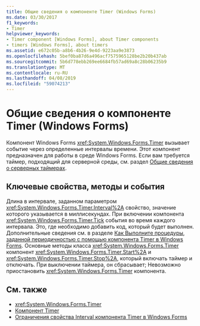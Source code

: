```yaml
---
title: Общие сведения о компоненте Timer (Windows Forms)
ms.date: 03/30/2017
f1_keywords:
- Timer
helpviewer_keywords:
- Timer component [Windows Forms], about Timer components
- timers [Windows Forms], about timers
ms.assetid: e672c05b-a8b6-4b26-9e4d-9223aa9e3873
ms.openlocfilehash: 5bef0ba87d6a496acf7575965128be2b20b437ab
ms.sourcegitcommit: 5b6d778ebb269ee6684fb57ad69a8c28b06235b9
ms.translationtype: MT
ms.contentlocale: ru-RU
ms.lasthandoff: 04/08/2019
ms.locfileid: "59074213"
---
```

# <a name="timer-component-overview-windows-forms"></a>Общие сведения о компоненте Timer (Windows Forms)
Компонент Windows Forms <xref:System.Windows.Forms.Timer> вызывает событие через определенные интервалы времени. Этот компонент предназначен для работы в среде Windows Forms. Если вам требуется таймер, подходящий для серверной среды, см. раздел [Общие сведения о серверных таймерах](https://docs.microsoft.com/previous-versions/visualstudio/visual-studio-2008/tb9yt5e6(v=vs.90)).  
  
## <a name="key-properties-methods-and-events"></a>Ключевые свойства, методы и события  
 Длина в интервале, заданном параметром <xref:System.Windows.Forms.Timer.Interval%2A> свойство, значение которого указывается в миллисекундах. При включении компонента <xref:System.Windows.Forms.Timer.Tick> события во время каждого интервала. Это, где необходимо добавить код, который будет выполнен. Дополнительные сведения см. в разделе [Как Выполните процедуры, заданной периодичностью с помощью компонента Timer в Windows Forms](run-procedures-at-set-intervals-with-wf-timer-component.md). Основные методы класса <xref:System.Windows.Forms.Timer> компонент <xref:System.Windows.Forms.Timer.Start%2A> и <xref:System.Windows.Forms.Timer.Stop%2A>, который включать таймер и отключать. При выключении таймера, он сбрасывает; Невозможно приостановить <xref:System.Windows.Forms.Timer> компонента.  
  
## <a name="see-also"></a>См. также

- <xref:System.Windows.Forms.Timer>
- [Компонент Timer](timer-component-windows-forms.md)
- [Ограничения свойства Interval компонента Timer в Windows Forms](limitations-of-the-timer-component-interval-property.md)
